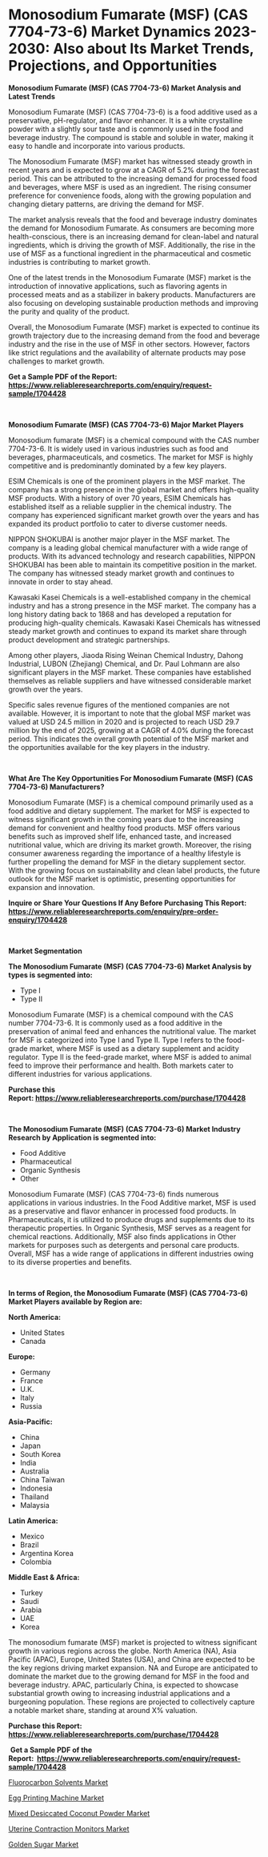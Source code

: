 <p><h1>Monosodium Fumarate (MSF) (CAS 7704-73-6) Market Dynamics 2023-2030: Also about Its Market Trends, Projections, and Opportunities</h1></p><p><strong>Monosodium Fumarate (MSF) (CAS 7704-73-6) Market Analysis and Latest Trends</strong></p>
<p><p>Monosodium Fumarate (MSF) (CAS 7704-73-6) is a food additive used as a preservative, pH-regulator, and flavor enhancer. It is a white crystalline powder with a slightly sour taste and is commonly used in the food and beverage industry. The compound is stable and soluble in water, making it easy to handle and incorporate into various products.</p><p>The Monosodium Fumarate (MSF) market has witnessed steady growth in recent years and is expected to grow at a CAGR of 5.2% during the forecast period. This can be attributed to the increasing demand for processed food and beverages, where MSF is used as an ingredient. The rising consumer preference for convenience foods, along with the growing population and changing dietary patterns, are driving the demand for MSF.</p><p>The market analysis reveals that the food and beverage industry dominates the demand for Monosodium Fumarate. As consumers are becoming more health-conscious, there is an increasing demand for clean-label and natural ingredients, which is driving the growth of MSF. Additionally, the rise in the use of MSF as a functional ingredient in the pharmaceutical and cosmetic industries is contributing to market growth.</p><p>One of the latest trends in the Monosodium Fumarate (MSF) market is the introduction of innovative applications, such as flavoring agents in processed meats and as a stabilizer in bakery products. Manufacturers are also focusing on developing sustainable production methods and improving the purity and quality of the product.</p><p>Overall, the Monosodium Fumarate (MSF) market is expected to continue its growth trajectory due to the increasing demand from the food and beverage industry and the rise in the use of MSF in other sectors. However, factors like strict regulations and the availability of alternate products may pose challenges to market growth.</p></p>
<p><strong>Get a Sample PDF of the Report:&nbsp; <a href="https://www.reliableresearchreports.com/enquiry/request-sample/1704428">https://www.reliableresearchreports.com/enquiry/request-sample/1704428</a></strong></p>
<p>&nbsp;</p>
<p><strong>Monosodium Fumarate (MSF) (CAS 7704-73-6) Major Market Players</strong></p>
<p><p>Monosodium fumarate (MSF) is a chemical compound with the CAS number 7704-73-6. It is widely used in various industries such as food and beverages, pharmaceuticals, and cosmetics. The market for MSF is highly competitive and is predominantly dominated by a few key players.</p><p>ESIM Chemicals is one of the prominent players in the MSF market. The company has a strong presence in the global market and offers high-quality MSF products. With a history of over 70 years, ESIM Chemicals has established itself as a reliable supplier in the chemical industry. The company has experienced significant market growth over the years and has expanded its product portfolio to cater to diverse customer needs.</p><p>NIPPON SHOKUBAI is another major player in the MSF market. The company is a leading global chemical manufacturer with a wide range of products. With its advanced technology and research capabilities, NIPPON SHOKUBAI has been able to maintain its competitive position in the market. The company has witnessed steady market growth and continues to innovate in order to stay ahead.</p><p>Kawasaki Kasei Chemicals is a well-established company in the chemical industry and has a strong presence in the MSF market. The company has a long history dating back to 1868 and has developed a reputation for producing high-quality chemicals. Kawasaki Kasei Chemicals has witnessed steady market growth and continues to expand its market share through product development and strategic partnerships.</p><p>Among other players, Jiaoda Rising Weinan Chemical Industry, Dahong Industrial, LUBON (Zhejiang) Chemical, and Dr. Paul Lohmann are also significant players in the MSF market. These companies have established themselves as reliable suppliers and have witnessed considerable market growth over the years.</p><p>Specific sales revenue figures of the mentioned companies are not available. However, it is important to note that the global MSF market was valued at USD 24.5 million in 2020 and is projected to reach USD 29.7 million by the end of 2025, growing at a CAGR of 4.0% during the forecast period. This indicates the overall growth potential of the MSF market and the opportunities available for the key players in the industry.</p></p>
<p>&nbsp;</p>
<p><strong>What Are The Key Opportunities For Monosodium Fumarate (MSF) (CAS 7704-73-6) Manufacturers?</strong></p>
<p><p>Monosodium Fumarate (MSF) is a chemical compound primarily used as a food additive and dietary supplement. The market for MSF is expected to witness significant growth in the coming years due to the increasing demand for convenient and healthy food products. MSF offers various benefits such as improved shelf life, enhanced taste, and increased nutritional value, which are driving its market growth. Moreover, the rising consumer awareness regarding the importance of a healthy lifestyle is further propelling the demand for MSF in the dietary supplement sector. With the growing focus on sustainability and clean label products, the future outlook for the MSF market is optimistic, presenting opportunities for expansion and innovation.</p></p>
<p><strong>Inquire or Share Your Questions If Any Before Purchasing This Report: <a href="https://www.reliableresearchreports.com/enquiry/pre-order-enquiry/1704428">https://www.reliableresearchreports.com/enquiry/pre-order-enquiry/1704428</a></strong></p>
<p>&nbsp;</p>
<p><strong>Market Segmentation</strong></p>
<p><strong>The Monosodium Fumarate (MSF) (CAS 7704-73-6) Market Analysis by types is segmented into:</strong></p>
<p><ul><li>Type I</li><li>Type II</li></ul></p>
<p><p>Monosodium Fumarate (MSF) is a chemical compound with the CAS number 7704-73-6. It is commonly used as a food additive in the preservation of animal feed and enhances the nutritional value. The market for MSF is categorized into Type I and Type II. Type I refers to the food-grade market, where MSF is used as a dietary supplement and acidity regulator. Type II is the feed-grade market, where MSF is added to animal feed to improve their performance and health. Both markets cater to different industries for various applications.</p></p>
<p><strong>Purchase this Report:&nbsp;<a href="https://www.reliableresearchreports.com/purchase/1704428">https://www.reliableresearchreports.com/purchase/1704428</a></strong></p>
<p>&nbsp;</p>
<p><strong>The Monosodium Fumarate (MSF) (CAS 7704-73-6) Market Industry Research by Application is segmented into:</strong></p>
<p><ul><li>Food Additive</li><li>Pharmaceutical</li><li>Organic Synthesis</li><li>Other</li></ul></p>
<p><p>Monosodium Fumarate (MSF) (CAS 7704-73-6) finds numerous applications in various industries. In the Food Additive market, MSF is used as a preservative and flavor enhancer in processed food products. In Pharmaceuticals, it is utilized to produce drugs and supplements due to its therapeutic properties. In Organic Synthesis, MSF serves as a reagent for chemical reactions. Additionally, MSF also finds applications in Other markets for purposes such as detergents and personal care products. Overall, MSF has a wide range of applications in different industries owing to its diverse properties and benefits.</p></p>
<p>&nbsp;</p>
<p><strong>In terms of Region, the Monosodium Fumarate (MSF) (CAS 7704-73-6) Market Players available by Region are:</strong></p>
<p>
    <p> <strong> North America: </strong>
        <ul>
            <li>United States</li>
            <li>Canada</li>
        </ul>
        </p> 
    <p> <strong> Europe: </strong>
        <ul>
            <li>Germany</li>
            <li>France</li>
            <li>U.K.</li>
            <li>Italy</li>
            <li>Russia</li>
        </ul>
        </p> 
    <p> <strong> Asia-Pacific: </strong>
        <ul>
            <li>China</li>
            <li>Japan</li>
            <li>South Korea</li>
            <li>India</li>
            <li>Australia</li>
            <li>China Taiwan</li>
            <li>Indonesia</li>
            <li>Thailand</li>
            <li>Malaysia</li>
        </ul>
        </p> 
    <p> <strong> Latin America: </strong>
        <ul>
            <li>Mexico</li>
            <li>Brazil</li>
            <li>Argentina Korea</li>
            <li>Colombia</li>
        </ul>
        </p> 
    <p> <strong> Middle East & Africa: </strong>
        <ul>
            <li>Turkey</li>
            <li>Saudi</li>
            <li>Arabia</li>
            <li>UAE</li>
            <li>Korea</li>
        </ul>
    </p>
    </p>
<p><p>The monosodium fumarate (MSF) market is projected to witness significant growth in various regions across the globe. North America (NA), Asia Pacific (APAC), Europe, United States (USA), and China are expected to be the key regions driving market expansion. NA and Europe are anticipated to dominate the market due to the growing demand for MSF in the food and beverage industry. APAC, particularly China, is expected to showcase substantial growth owing to increasing industrial applications and a burgeoning population. These regions are projected to collectively capture a notable market share, standing at around X% valuation.</p></p>
<p><strong>Purchase this Report: <a href="https://www.reliableresearchreports.com/purchase/1704428">https://www.reliableresearchreports.com/purchase/1704428</a></strong></p>
<p>&nbsp;<strong>Get a Sample PDF of the Report:&nbsp;&nbsp;<a href="https://www.reliableresearchreports.com/enquiry/request-sample/1704428">https://www.reliableresearchreports.com/enquiry/request-sample/1704428</a></strong></p>
<p><strong></strong></p>
<p><p><a href="https://www.linkedin.com/pulse/fluorocarbon-solvents-market-size-share-amp-trends-analysis-lskde/">Fluorocarbon Solvents Market</a></p><p><a href="https://medium.com/@samirmayert107/egg-printing-machine-market-trends-and-market-analysis-forecasted-for-period-2023-2030-e0a0c4abb964">Egg Printing Machine Market</a></p><p><a href="https://github.com/shivangireportprime/Market-Research-Report-List-1/blob/main/mixed-desiccated-coconut-powder-market.md">Mixed Desiccated Coconut Powder Market</a></p><p><a href="https://github.com/sheetalreportprime/Market-Research-Report-List-1/blob/main/uterine-contraction-monitors-market.md">Uterine Contraction Monitors Market</a></p><p><a href="https://medium.com/@lottierunte2662/golden-sugar-market-size-and-market-trends-complete-industry-overview-2023-to-2030-38847be4db2f">Golden Sugar Market</a></p></p>
